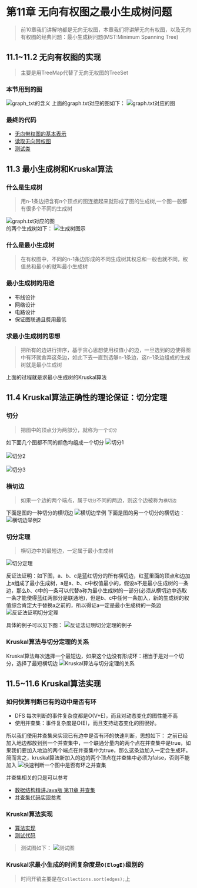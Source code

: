 # 第11章 无向有权图之最小生成树问题
> 前10章我们讲解地都是无向无权图，本章我们将讲解无向有权图，以及无向有权图的经典问题：最小生成树问题(MST:Minimum Spanning Tree)

## 11.1~11.2 无向有权图的实现
> 主要是用TreeMap代替了无向无权图的TreeSet
### 本节用到的图
![graph_txt的含义](images/第11章_无向有权图之最小生成树问题/graph_txt的含义.png)
上面的graph.txt对应的图如下：
![graph.txt对应的图](images/第11章_无向有权图之最小生成树问题/graph.png)

### 最终的代码
+ [无向带权图的基本表示](src/main/java/Chapter11WeightedGraphAndMinimumSpanningTree/Section1To2WeightedGraph/WeightedGraph.java)
+ [读取无向带权图](src/main/java/Chapter11WeightedGraphAndMinimumSpanningTree/Section1To2WeightedGraph/ReadWeightedGraph.java)
+ [测试类](src/main/java/Chapter11WeightedGraphAndMinimumSpanningTree/Section1To2WeightedGraph/Main.java)

## 11.3 最小生成树和Kruskal算法

### 什么是生成树
> 用n-1条边把含有n个顶点的图连接起来就形成了图的生成树,一个图一般都有很多个不同的生成树

![graph.txt对应的图](images/第11章_无向有权图之最小生成树问题/graph.png)  
的两个生成树如下：
![生成树图示](images/第11章_无向有权图之最小生成树问题/生成树图示.png)

### 什么是最小生成树
> 在有权图中，不同的n-1条边形成的不同生成树其权总和一般也就不同，权值总和最小的就叫最小生成树

### 最小生成树的用途
+ 布线设计
+ 网络设计
+ 电路设计
+ 保证图联通且费用最低

### 求最小生成树的思想
> 把所有的边进行排序，基于贪心思想使用权值小的边，一旦选到的边使得图中有环就舍弃这条边，如此下去一直到选够n-1条边，这n-1条边组成的生成树就是最小生成树

上面的过程就是求最小生成树的Kruskal算法

## 11.4 Kruskal算法正确性的理论保证：切分定理

### 切分
> 把图中的顶点分为两部分，就称为一个`切分`

如下面几个图都不同的颜色均组成一个切分
![切分1](images/第11章_无向有权图之最小生成树问题/切分1.png)
<br/>  
![切分2](images/第11章_无向有权图之最小生成树问题/切分2.png)
<br/><br/>
![切分3](images/第11章_无向有权图之最小生成树问题/切分3.png)

### 横切边
> 如果一个边的两个端点，属于`切分`不同的两边，则这个边被称为`横切边`

下面是图的一种切分的横切边
![横切边举例](images/第11章_无向有权图之最小生成树问题/横切边举例.png)
下面是图的另一个切分的横切边：
![横切边举例2](images/第11章_无向有权图之最小生成树问题/横切边举例2.png)

### 切分定理
> 横切边中的最短边，一定属于最小生成树

![切分定理](images/第11章_无向有权图之最小生成树问题/切分定理.png)

反证法证明：如下图，a、b、c是蓝红切分的所有横切边，红蓝里面的顶点和边加上a组成了最小生成树，a是a、b、c中权值最小的，假设a不是最小生成树的一条边，那么b、c中的一条可以代替a称为最小生成树的一部分(必须从横切边中选取一条才能使得蓝红两部分是联通地)，但是b、c中任何一条加入，新的生成树的权值综合肯定大于替换a之前的，所以得证a一定是最小生成树的一条边
![反证法证明切分定理](images/第11章_无向有权图之最小生成树问题/反证法证明切分定理1.png)

具体的例子可以见下图：
![反证法证明切分定理的例子](images/第11章_无向有权图之最小生成树问题/反证法证明切分定理2.png)

### Kruskal算法与切分定理的关系

Kruskal算法每次选择一个最短边，如果这个边没有形成环：相当于是对一个切分，选择了最短横切边
![Kruskal算法与切分定理的关系](images/第11章_无向有权图之最小生成树问题/Kruskal算法与切分定理的关系.png)

## 11.5~11.6 Kruskal算法实现

### 如何快算判断已有的边中是否有环

+ DFS 每次判断的事件复杂度都是O(V+E)，而且对动态变化的图性能不高
+ 使用并查集：事件复杂度是O(E)，而且支持动态变化的图很好。

所以我们使用并查集来实现已有边中是否有环的快速判断，思想如下：
之前已经加入地边都放到到一个并查集中，一个联通分量内的两个点在并查集中是true，如果我们要加入地边的两个端点在并查集中为true，那么这条边加入一定会生成环。
简而言之，kruskal算法新加入的边的两个顶点在并查集中必须为false，否则不能加入
![快速判断一个图中是否有环之并查集](images/第11章_无向有权图之最小生成树问题/快速判断一个图中是否有环之并查集.png)

并查集相关的只是可以参考
+ [数据结构精讲Java版 第11章 并查集](https://coding.imooc.com/learn/list/207.html)
+ [并查集代码实现参考](../Part2Basic/src/main/java/Chapter11UnionFind/UnionFind.java)

### Kruskal算法实现
+ [算法实现](src/main/java/Chapter11WeightedGraphAndMinimumSpanningTree/Section3to5Kruskal/MinimumSpanningTreeKruskal.java)
+ [测试代码](src/main/java/Chapter11WeightedGraphAndMinimumSpanningTree/Section3to5Kruskal/Main.java)
> 测试图如下：
![测试图](src/main/java/Chapter11WeightedGraphAndMinimumSpanningTree/Section3to5Kruskal/graph.png)

### Kruskal求最小生成的时间复杂度是`O(ElogE)`级别的
> 时间开销主要是在`Collections.sort(edges);`上

